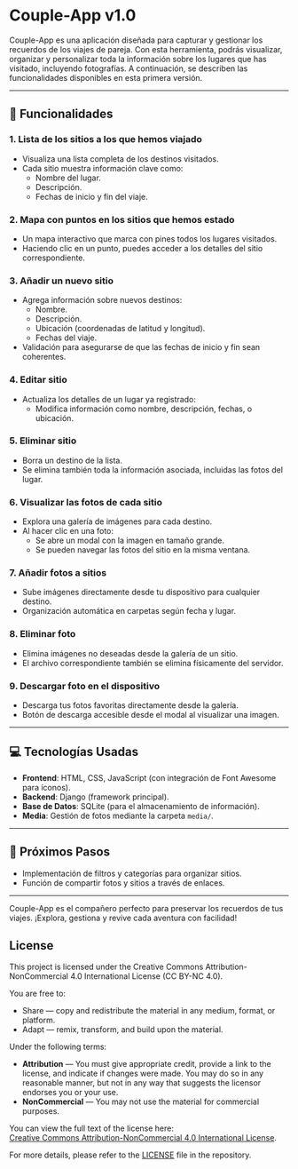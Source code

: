 # Couple-App v1.0

Couple-App es una aplicación diseñada para capturar y gestionar los recuerdos de los viajes de pareja. Con esta herramienta, podrás visualizar, organizar y personalizar toda la información sobre los lugares que has visitado, incluyendo fotografías. A continuación, se describen las funcionalidades disponibles en esta primera versión.

---

## 🚀 Funcionalidades

### 1. Lista de los sitios a los que hemos viajado
- Visualiza una lista completa de los destinos visitados.
- Cada sitio muestra información clave como:
  - Nombre del lugar.
  - Descripción.
  - Fechas de inicio y fin del viaje.

### 2. Mapa con puntos en los sitios que hemos estado
- Un mapa interactivo que marca con pines todos los lugares visitados.
- Haciendo clic en un punto, puedes acceder a los detalles del sitio correspondiente.

### 3. Añadir un nuevo sitio
- Agrega información sobre nuevos destinos:
  - Nombre.
  - Descripción.
  - Ubicación (coordenadas de latitud y longitud).
  - Fechas del viaje.
- Validación para asegurarse de que las fechas de inicio y fin sean coherentes.

### 4. Editar sitio
- Actualiza los detalles de un lugar ya registrado:
  - Modifica información como nombre, descripción, fechas, o ubicación.

### 5. Eliminar sitio
- Borra un destino de la lista.
- Se elimina también toda la información asociada, incluidas las fotos del lugar.

### 6. Visualizar las fotos de cada sitio
- Explora una galería de imágenes para cada destino.
- Al hacer clic en una foto:
  - Se abre un modal con la imagen en tamaño grande.
  - Se pueden navegar las fotos del sitio en la misma ventana.

### 7. Añadir fotos a sitios
- Sube imágenes directamente desde tu dispositivo para cualquier destino.
- Organización automática en carpetas según fecha y lugar.

### 8. Eliminar foto
- Elimina imágenes no deseadas desde la galería de un sitio.
- El archivo correspondiente también se elimina físicamente del servidor.

### 9. Descargar foto en el dispositivo
- Descarga tus fotos favoritas directamente desde la galería.
- Botón de descarga accesible desde el modal al visualizar una imagen.

---

## 💻 Tecnologías Usadas

- **Frontend**: HTML, CSS, JavaScript (con integración de Font Awesome para íconos).
- **Backend**: Django (framework principal).
- **Base de Datos**: SQLite (para el almacenamiento de información).
- **Media**: Gestión de fotos mediante la carpeta `media/`.

---

## 🌟 Próximos Pasos

- Implementación de filtros y categorías para organizar sitios.
- Función de compartir fotos y sitios a través de enlaces.

---

Couple-App es el compañero perfecto para preservar los recuerdos de tus viajes. ¡Explora, gestiona y revive cada aventura con facilidad!

## License

This project is licensed under the Creative Commons Attribution-NonCommercial 4.0 International License (CC BY-NC 4.0). 

You are free to:

- Share — copy and redistribute the material in any medium, format, or platform.
- Adapt — remix, transform, and build upon the material.

Under the following terms:

- **Attribution** — You must give appropriate credit, provide a link to the license, and indicate if changes were made. You may do so in any reasonable manner, but not in any way that suggests the licensor endorses you or your use.
- **NonCommercial** — You may not use the material for commercial purposes.

You can view the full text of the license here:  
[Creative Commons Attribution-NonCommercial 4.0 International License](https://creativecommons.org/licenses/by-nc/4.0/).

For more details, please refer to the [LICENSE](LICENSE) file in the repository.
